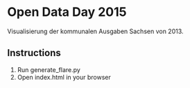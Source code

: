 Open Data Day 2015
==================

Visualisierung der kommunalen Ausgaben Sachsen von 2013.

Instructions
------------

 1. Run generate_flare.py
 2. Open index.html in your browser
